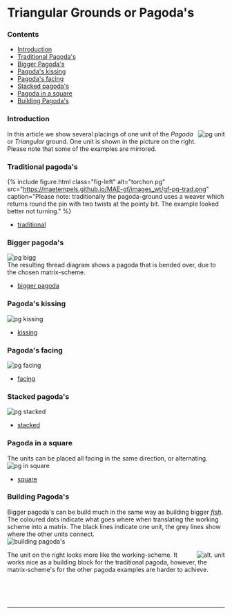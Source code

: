# Triangular Grounds or Pagoda's

### Contents
* [Introduction](#introduction)
* [Traditional Pagoda's](#traditional-pagodas)
* [Bigger Pagoda's](#bigger-pagodas)
* [Pagoda's kissing](#pagodas-kissing)
* [Pagoda's facing](#pagodas-facing)
* [Stacked pagoda's](#stacked-pagodas)
* [Pagoda in a square](#pagoda-in-a-square)
* [Building Pagoda's](#building-pagodas)

### Introduction
<img alt="pg unit" align="right" src="https://maetempels.github.io/MAE-gf/images_wt/gf-pg-unit.png">

In this article we show several placings of one unit of the _Pagoda_ or _Triangular_ ground. One unit is shown in 
the picture on the right.          
Please note that some of the examples are mirrored.         

### Traditional pagoda's
{% include figure.html 
  class="fig-left" alt="torchon pg" 
  src="https://maetempels.github.io/MAE-gf/images_wt/gf-pg-trad.png" 
  caption="Please note: traditionally the pagoda-ground uses a weaver which returns round the pin with two twists at the pointy bit. The example looked better not turning." %}
          
* [traditional][ex-trad] 

### Bigger pagoda's
![pg bigg][pg-bigg]      
The resulting thread diagram shows a pagoda that is bended over, due to the chosen matrix-scheme.        
* [bigger pagoda][ex-bigg]
 
### Pagoda's kissing
![pg kissing][pg-kiss]
* [kissing][ex-kiss] 

### Pagoda's facing
![pg facing][pg-face]
* [facing][ex-face]

### Stacked pagoda's
![pg stacked][pg-stck]
* [stacked][ex-stck]
         
### Pagoda in a square
The units can be placed all facing in the same direction, or alternating.    
![pg in square][pg-sqre]       
* [square][ex-sqre]

### Building Pagoda's
Bigger pagoda's can be build much in the same way as building bigger [_fish_][fish-page].            
The coloured dots indicate what goes where when translating the working scheme into a matrix. The black lines indicate one unit, the grey lines show where the other units connect.         
![building pagoda's][build pagoda]

<img alt="alt. unit" align="right" src="https://maetempels.github.io/MAE-gf/images/gf-pg-uni2.png">
             
The unit on the right looks more like the working-scheme. It works nice as a building block for the traditional pagoda, however, the matrix-scheme's for the other pagoda examples are harder to achieve.         

<br><br><br>

***

[build pagoda]: https://maetempels.github.io/MAE-gf/images/gf%20build%20pagoda.png
[pg-uni2]: https://maetempels.github.io/MAE-gf/images/gf-pg-uni2.png
[pg-unit]: https://maetempels.github.io/MAE-gf/images_wt/gf-pg-unit.png
[pg-trad]: https://maetempels.github.io/MAE-gf/images_wt/gf-pg-trad.png
[pg-kiss]: https://maetempels.github.io/MAE-gf/images_wt/gf-pg-kiss.png
[pg-stck]: https://maetempels.github.io/MAE-gf/images_wt/gf-pg-stck.png
[pg-bigg]: https://maetempels.github.io/MAE-gf/images_wt/gf-pg-bigg.png
[pg-face]: https://maetempels.github.io/MAE-gf/images_wt/gf-pg-face.png
[pg-sqre]: https://maetempels.github.io/MAE-gf/images_wt/gf-pg-sqre.png

[fish-page]: https://maetempels.github.io/MAE-gf/docs/fish#fish-building

[ex-sqre]: https://d-bl.github.io/GroundForge/index.html?m=215-5-%0A-786-5%0A246-5-%3Bbricks%3B24%3B24%3B0%3B0&s1=ctct%20A1%3Dtctc%20B2%3Drctc%20A2%3Dctc%20F2%3Dlctclctcll%20D3%3Dctc%20E3%3Dctcrr%20D1%3Dctctt

[ex-trad]: https://d-bl.github.io/GroundForge/index.html?m=4-12%0A-5--%0A6-CD%3Bbricks%3B24%3B24%3B0%3B0&s1=ctc%20C1%3Dtttctc%20A2%3Dctcttt

[ex-bigg]: https://d-bl.github.io/GroundForge/index.html?m=5-----%0A-CDDD6%0A246631%0A224-12%3Bbricks%3B24%3B24%3B0%3B0&s1=ctc%20A1%3Dlllctc%20E4%3Dtttctc%20D1%3Dctclll%20E2%3Dctcttt

[ex-kiss]: https://d-bl.github.io/GroundForge/index.html?m=5---5---%0A-CD6-2AB%0A-468-127%3Bbricks%3B24%3B24%3B0%3B0&s1=ctc%20F3%3Dttctc%20H3%3Dttctc%20B1%3Dctctt%20D1%3Dctctt

[ex-face]: https://d-bl.github.io/GroundForge/index.html?m=5-----5-%0A-CD3AB-5%0A2468-7-1%0A----5-5-%0AD3AB-5-C%0A68-7-124%3Bbricks%3B24%3B24%3B0%3B0&s1=ctc%20D3%3Dttctc%20F4%3Dctctt%20F6%3Dttctc%20B4%3Dctctt%20H3%3Dttctc%20H1%3Dctctt%20D1%3Dctctt%20B6%3Dttctc

[ex-stck]: https://d-bl.github.io/GroundForge/index.html?m=5-4-5-%0A-215-5%0A5-78-1%0A8-4-58%3Bbricks%3B24%3B24%3B0%3B0&s1=ctc%20D3%3Dtttctcttt%20F3%3Dtttctcttt%20A2%3Dlllctc%20A4%3Dctclll
